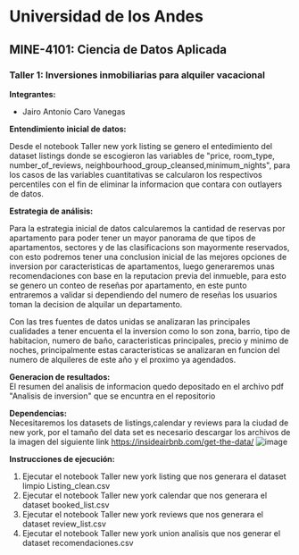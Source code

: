 # Universidad de los Andes
## MINE-4101: Ciencia de Datos Aplicada
### Taller 1: Inversiones inmobiliarias para alquiler vacacional
  
**Integrantes:**  
- Jairo Antonio Caro Vanegas

**Entendimiento inicial de datos:**

Desde el notebook Taller new york listing se genero el entedimiento del dataset listings donde se escogieron las variables de "price, room_type, number_of_reviews, neighbourhood_group_cleansed,minimum_nights", para los casos de las variables cuantitativas se calcularon los respectivos percentiles con el fin de eliminar la informacion que contara con outlayers de datos.

**Estrategia de análisis:**

Para la estrategia inicial de datos calcularemos la cantidad de reservas por apartamento para poder tener un mayor panorama de que tipos de apartamentos, sectores y de las clasificacions son mayormente reservados, con esto podremos tener una conclusion inicial de las mejores opciones de inversion por caracteristicas de apartamentos, luego generaremos unas recomendaciones con base en la reputacion previa del inmueble, para esto se genero un conteo de reseñas por apartamento, en este punto entraremos a validar si dependiendo del numero de reseñas los usuarios toman la decision de alquilar un departamento. 

Con las tres fuentes de datos unidas se analizaran las principales cualidades a tener encuenta el la inversion como lo son zona, barrio, tipo de habitacion, numero de baño, caracteristicas principales, precio y  minimo de noches, principalmente estas caracteristicas se analizaran en funcion del numero de alquileres de este año y el proximo ya agendados.


**Generacion de resultados:**  
El resumen del analisis de informacion quedo depositado en el archivo pdf "Analisis de inversion" que se encuntra en el repositorio
  
**Dependencias:**  
Necesitaremos los datasets de listings,calendar y reviews para la ciudad de new york, por el tamaño del data set es necesario descargar los archivos de la imagen del siguiente link 
https://insideairbnb.com/get-the-data/
![image](https://github.com/user-attachments/assets/5088d11e-a604-4042-9cb0-4b0fe212261e)


  
**Instrucciones de ejecución:**  
1. Ejecutar el notebook Taller new york listing que nos generara el dataset limpio Listing_clean.csv
2. Ejecutar el notebook Taller new york calendar que nos generara el dataset booked_list.csv
3. Ejecutar el notebook Taller new york  reviews que nos generara el dataset review_list.csv
4. Ejecutar el notebook Taller new york union analisis que nos generar el dataset recomendaciones.csv
